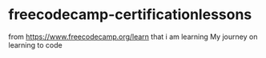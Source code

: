 # freecodecamp-certificationlessons
from https://www.freecodecamp.org/learn that i am learning
My journey on learning to code
